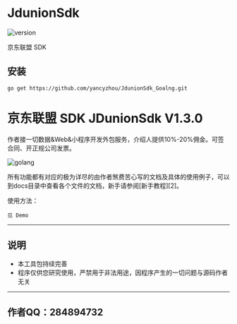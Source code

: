 # JdunionSdk


![version](https://img.shields.io/badge/version-v1.0.0-orange.svg)


京东联盟 SDK

## 安装
```shell
go get https://github.com/yancyzhou/JdunionSdk_Goalng.git
```

﻿京东联盟 SDK JDunionSdk V1.3.0
===================
作者接一切数据&Web&小程序开发外包服务，介绍人提供10%-20%佣金。可签合同、开正规公司发票。


![golang](https://img.shields.io/badge/language-golang-64C3D5.svg)





所有功能都有对应的极为详尽的由作者煞费苦心写的文档及具体的使用例子，可以到docs目录中查看各个文件的文档，新手请参阅[新手教程][2]。

使用方法：

    见 Demo

----------

说明
--
 - 本工具包持续完善
 - 程序仅供您研究使用，严禁用于非法用途，因程序产生的一切问题与源码作者无关



----------

作者QQ：284894732
---------------